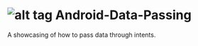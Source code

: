 ![alt tag](http://cdn4.trendblog.net/wp-content/uploads/2013/06/white-android-logo_00039624.jpg)
Android-Data-Passing
====================
A showcasing of how to pass data through intents.
